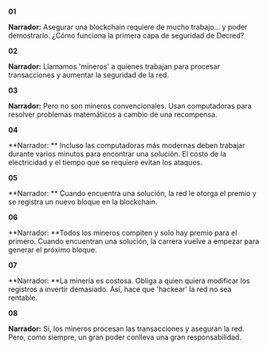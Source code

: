 **01**

**Narrador:** Asegurar una blockchain requiere de mucho trabajo... y poder demostrarlo. ¿Cómo funciona la primera capa de seguridad de Decred?



**02**

**Narrador:** Llamamos 'mineros' a quienes trabajan para procesar transacciones y aumentar la seguridad de la red.



**03**

**Narrador:** Pero no son mineros convencionales. Usan computadoras para resolver problemas matemáticos a cambio de una recompensa.



**04**

**Narrador: ** Incluso las computadoras más modernas deben trabajar durante varios minutos para encontrar una solución. El costo de la electricidad y el tiempo que se requiere evitan los ataques.



**05**

**Narrador: ** Cuando encuentra una solución, la red le otorga el premio y se registra un nuevo bloque en la blockchain.



**06**

**Narrador: **Todos los mineros compiten y solo hay premio para el primero. Cuando encuentran una solución, la carrera vuelve a empezar para generar el próximo bloque.



**07**

**Narrador: **La minería es costosa. Obliga a quien quiera modificar los registros a invertir demasiado. Así, hace que 'hackear' la red no sea rentable.



**08**

**Narrador:** Si, los mineros procesan las transacciones y aseguran la red. Pero, como siempre, un gran poder conlleva una gran responsabilidad.
